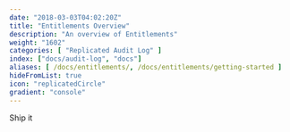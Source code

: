 ```yaml
---
date: "2018-03-03T04:02:20Z"
title: "Entitlements Overview"
description: "An overview of Entitlements"
weight: "1602"
categories: [ "Replicated Audit Log" ]
index: ["docs/audit-log", "docs"]
aliases: [ /docs/entitlements/, /docs/entitlements/getting-started ]
hideFromList: true
icon: "replicatedCircle"
gradient: "console"
---
```


Ship it